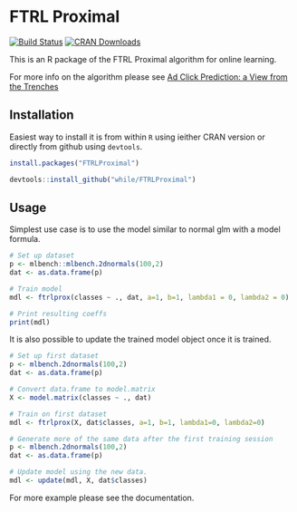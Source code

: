 # FTRL Proximal
[![Build Status](https://travis-ci.org/while/FTRLProximal.svg?branch=master)](https://travis-ci.org/while/FTRLProximal)
[![CRAN Downloads](http://cranlogs.r-pkg.org/badges/FTRLProximal)](http://CRAN.R-project.org/package=FTRLProximal)

This is an R package of the FTRL Proximal algorithm for online learning.

For more info on the algorithm please see [Ad Click Prediction: a View from the Trenches](https://www.eecs.tufts.edu/~dsculley/papers/ad-click-prediction.pdf)

## Installation
Easiest way to install it is from within `R` using ieither CRAN version or directly from github using `devtools`.

```r
install.packages("FTRLProximal")
```

```r
devtools::install_github("while/FTRLProximal")
```

## Usage
Simplest use case is to use the model similar to normal glm with a model formula. 

```r
# Set up dataset
p <- mlbench::mlbench.2dnormals(100,2)
dat <- as.data.frame(p)

# Train model
mdl <- ftrlprox(classes ~ ., dat, a=1, b=1, lambda1 = 0, lambda2 = 0)

# Print resulting coeffs
print(mdl)
```

It is also possible to update the trained model object once it is trained.

```r
# Set up first dataset
p <- mlbench.2dnormals(100,2)
dat <- as.data.frame(p)

# Convert data.frame to model.matrix
X <- model.matrix(classes ~ ., dat)

# Train on first dataset
mdl <- ftrlprox(X, dat$classes, a=1, b=1, lambda1=0, lambda2=0)

# Generate more of the same data after the first training session
p <- mlbench.2dnormals(100,2)
dat <- as.data.frame(p)

# Update model using the new data.
mdl <- update(mdl, X, dat$classes)
```

For more example please see the documentation.
